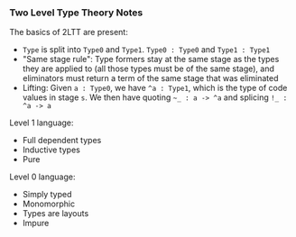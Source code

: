 ### Two Level Type Theory Notes

The basics of 2LTT are present:
* `Type` is split into `Type0` and `Type1`. `Type0 : Type0` and `Type1 : Type1`
* "Same stage rule": Type formers stay at the same stage as the types they are applied to (all those types must be of the same stage), and eliminators must return a term of the same stage that was eliminated
* Lifting: Given `a : Type0`, we have `^a : Type1`, which is the type of code values in stage `s`. We then have quoting `~_ : a -> ^a` and splicing `!_ : ^a -> a`

Level 1 language:
* Full dependent types
* Inductive types
* Pure

Level 0 language:
* Simply typed
* Monomorphic
* Types are layouts
* Impure